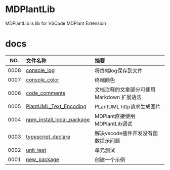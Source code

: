 # MDPlantLib

MDPlantLib is lib for VSCode MDPlant Extension

# docs

NO.|文件名称|摘要
:--:|:--|:--
0008| [console_log](docs/0008_console_log.md) | 将终端log保存到文件
0007| [console_color](docs/0007_console_color.md) | 终端颜色
0006| [code_comments](docs/0006_code_comments.md) | 文档注释的文案部分可使用 Markdown 扩展语法
0005| [PlantUML_Text_Encoding](docs/0005_PlantUML_Text_Encoding.md) | PLantUML http请求生成图片
0004| [npm_install_local_package](docs/0004_npm_install_local_package.md) | MDPlant直接使用MDPlantLib调试
0003| [typescript_declare](docs/0003_typescript_declare.md) | 解决vscode插件开发没有函数提示问题
0002| [unit_test](docs/0002_unit_test.md) | 单元测试
0001| [new_package](docs/0001_new_package.md) | 创建一个示例
